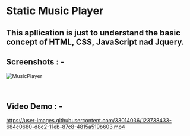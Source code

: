 # Static Music Player
## This apllication is just to understand the basic concept of HTML, CSS, JavaScript nad Jquery.

## Screenshots : -

![MusicPlayer](https://user-images.githubusercontent.com/33014036/123738353-46528400-d8c2-11eb-9a49-28caf6802dc5.png)

<br>

## Video Demo : -


https://user-images.githubusercontent.com/33014036/123738433-684c0680-d8c2-11eb-87c8-4815a519b603.mp4



